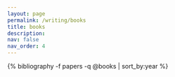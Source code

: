 ```yaml
---
layout: page
permalink: /writing/books
title: books
description:
nav: false
nav_order: 4
---
```

<!-- _pages/publications.md -->
<div class="publications">

  {% bibliography -f papers -q @books | sort_by:year %}

</div>




